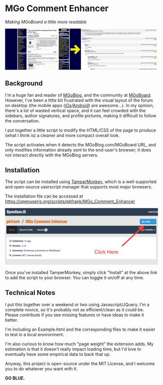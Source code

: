 # MGo Comment Enhancer
*Making MGoBoard a little more readable*

![Comparison](comparison.png)

## Background
I'm a huge fan and reader of [MGoBlog](http://MGoBlog.com), and the community at [MGoBoard](http://mgoblog.com/mgoboard).  However, I've been a little bit frustrated with the visual layout of the forum on desktop (the mobile apps ([iOs](https://itunes.apple.com/us/app/mgoblog-hd/id819662017?mt=8)/[Android](https://play.google.com/store/apps/details?id=com.atami.mgodroid&hl=en)) are awesome...).  In my opinion, there's a lot of wasted vertical space, and it can feel crowded with the sidebars, author signatures, and profile pictures, making it difficult to follow the conversation.

I put together a little script to modify the HTML/CSS of the page to produce (what I think is) a cleaner and more compact overall look.

The script activates when it detects the MGoBlog.com/MGoBoard URL, and only modifies information already sent to the end-user's browser; it does not interact directly with the MGoBlog servers.

## Installation
The script can be installed using [TamperMonkey](http://tampermonkey.net/), which is a well-supported and open-source userscript manager that supports most major browsers.

The installation file can be accessed at https://openuserjs.org/scripts/pkfrank/MGo_Comment_Enhancer

![Installation graphic](install.png)

Once you've installed TamperMonkey, simply click "Install" at the above link to add the script to your browser.  You can toggle it on/off at any time.

## Technical Notes
I put this together over a weekend or two using Javascript/JQuery.  I'm a complete novice, so it's probably not as efficient/clean as it could be.  Please contribute if you see missing features or have ideas to make it better.

I'm including an Example.html and the corresponding files to make it easier to test in a local environment.

I'm also curious to know how much "page weight" the extension adds.  My estimation is that it doesn't really impact loading time, but I'd love to eventually have some empirical data to back that up.

Anyway, this project is open-source under the MIT License, and I welcome you to do whatever you want with it.

**GO BLUE.**